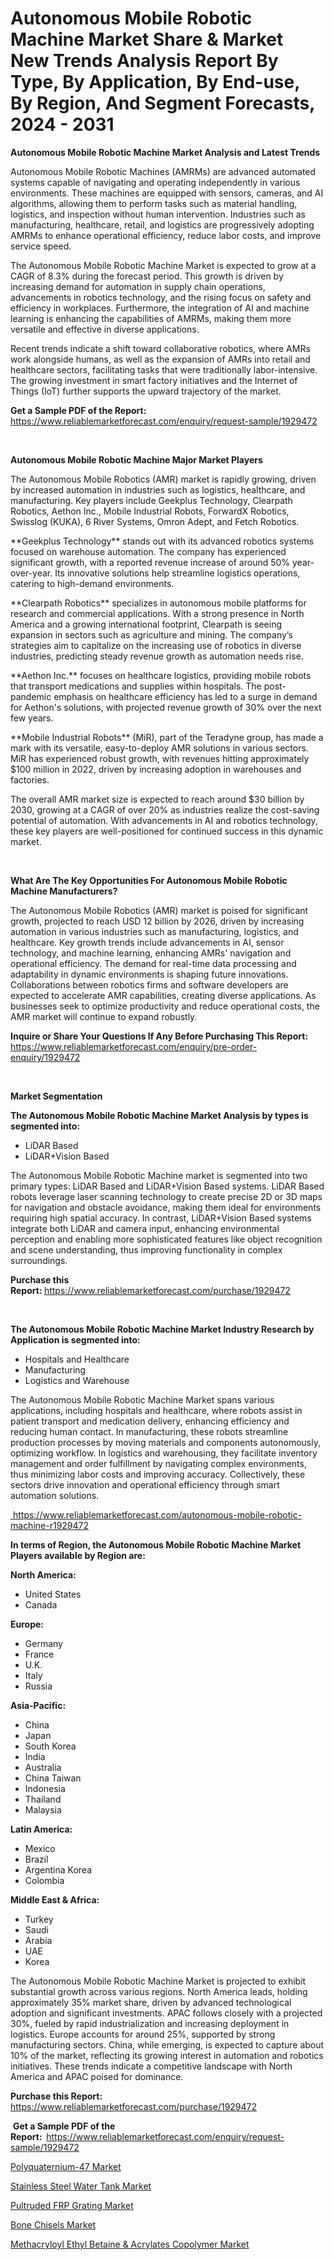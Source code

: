 <p><h1>Autonomous Mobile Robotic Machine Market Share & Market New Trends Analysis Report By Type, By Application, By End-use, By Region, And Segment Forecasts, 2024 - 2031</h1></p><p><strong>Autonomous Mobile Robotic Machine Market Analysis and Latest Trends</strong></p>
<p><p>Autonomous Mobile Robotic Machines (AMRMs) are advanced automated systems capable of navigating and operating independently in various environments. These machines are equipped with sensors, cameras, and AI algorithms, allowing them to perform tasks such as material handling, logistics, and inspection without human intervention. Industries such as manufacturing, healthcare, retail, and logistics are progressively adopting AMRMs to enhance operational efficiency, reduce labor costs, and improve service speed.</p><p>The Autonomous Mobile Robotic Machine Market is expected to grow at a CAGR of 8.3% during the forecast period. This growth is driven by increasing demand for automation in supply chain operations, advancements in robotics technology, and the rising focus on safety and efficiency in workplaces. Furthermore, the integration of AI and machine learning is enhancing the capabilities of AMRMs, making them more versatile and effective in diverse applications. </p><p>Recent trends indicate a shift toward collaborative robotics, where AMRs work alongside humans, as well as the expansion of AMRs into retail and healthcare sectors, facilitating tasks that were traditionally labor-intensive. The growing investment in smart factory initiatives and the Internet of Things (IoT) further supports the upward trajectory of the market.</p></p>
<p><strong>Get a Sample PDF of the Report:&nbsp;</strong> <a href="https://www.reliablemarketforecast.com/enquiry/request-sample/1929472?utm_campaign=1167&utm_medium=2&utm_source=Github&utm_content=ia&utm_term=25102024&utm_id=autonomous-mobile-robotic-machine">https://www.reliablemarketforecast.com/enquiry/request-sample/1929472</a></p>
<p>&nbsp;</p>
<p><strong>Autonomous Mobile Robotic Machine Major Market Players</strong></p>
<p><p>The Autonomous Mobile Robotics (AMR) market is rapidly growing, driven by increased automation in industries such as logistics, healthcare, and manufacturing. Key players include Geekplus Technology, Clearpath Robotics, Aethon Inc., Mobile Industrial Robots, ForwardX Robotics, Swisslog (KUKA), 6 River Systems, Omron Adept, and Fetch Robotics.</p><p>**Geekplus Technology** stands out with its advanced robotics systems focused on warehouse automation. The company has experienced significant growth, with a reported revenue increase of around 50% year-over-year. Its innovative solutions help streamline logistics operations, catering to high-demand environments.</p><p>**Clearpath Robotics** specializes in autonomous mobile platforms for research and commercial applications. With a strong presence in North America and a growing international footprint, Clearpath is seeing expansion in sectors such as agriculture and mining. The company’s strategies aim to capitalize on the increasing use of robotics in diverse industries, predicting steady revenue growth as automation needs rise.</p><p>**Aethon Inc.** focuses on healthcare logistics, providing mobile robots that transport medications and supplies within hospitals. The post-pandemic emphasis on healthcare efficiency has led to a surge in demand for Aethon's solutions, with projected revenue growth of 30% over the next few years.</p><p>**Mobile Industrial Robots** (MiR), part of the Teradyne group, has made a mark with its versatile, easy-to-deploy AMR solutions in various sectors. MiR has experienced robust growth, with revenues hitting approximately $100 million in 2022, driven by increasing adoption in warehouses and factories.</p><p>The overall AMR market size is expected to reach around $30 billion by 2030, growing at a CAGR of over 20% as industries realize the cost-saving potential of automation. With advancements in AI and robotics technology, these key players are well-positioned for continued success in this dynamic market.</p></p>
<p>&nbsp;</p>
<p><strong>What Are The Key Opportunities For Autonomous Mobile Robotic Machine Manufacturers?</strong></p>
<p><p>The Autonomous Mobile Robotics (AMR) market is poised for significant growth, projected to reach USD 12 billion by 2026, driven by increasing automation in various industries such as manufacturing, logistics, and healthcare. Key growth trends include advancements in AI, sensor technology, and machine learning, enhancing AMRs' navigation and operational efficiency. The demand for real-time data processing and adaptability in dynamic environments is shaping future innovations. Collaborations between robotics firms and software developers are expected to accelerate AMR capabilities, creating diverse applications. As businesses seek to optimize productivity and reduce operational costs, the AMR market will continue to expand robustly.</p></p>
<p><strong>Inquire or Share Your Questions If Any Before Purchasing This Report:</strong> <a href="https://www.reliablemarketforecast.com/enquiry/pre-order-enquiry/1929472?utm_campaign=1167&utm_medium=2&utm_source=Github&utm_content=ia&utm_term=25102024&utm_id=autonomous-mobile-robotic-machine">https://www.reliablemarketforecast.com/enquiry/pre-order-enquiry/1929472</a></p>
<p>&nbsp;</p>
<p><strong>Market Segmentation</strong></p>
<p><strong>The Autonomous Mobile Robotic Machine Market Analysis by types is segmented into:</strong></p>
<p><ul><li>LiDAR Based</li><li>LiDAR+Vision Based</li></ul></p>
<p><p>The Autonomous Mobile Robotic Machine market is segmented into two primary types: LiDAR Based and LiDAR+Vision Based systems. LiDAR Based robots leverage laser scanning technology to create precise 2D or 3D maps for navigation and obstacle avoidance, making them ideal for environments requiring high spatial accuracy. In contrast, LiDAR+Vision Based systems integrate both LiDAR and camera input, enhancing environmental perception and enabling more sophisticated features like object recognition and scene understanding, thus improving functionality in complex surroundings.</p></p>
<p><strong>Purchase this Report:&nbsp;</strong><a href="https://www.reliablemarketforecast.com/purchase/1929472?utm_campaign=1167&utm_medium=2&utm_source=Github&utm_content=ia&utm_term=25102024&utm_id=autonomous-mobile-robotic-machine">https://www.reliablemarketforecast.com/purchase/1929472</a></p>
<p>&nbsp;</p>
<p><strong>The Autonomous Mobile Robotic Machine Market Industry Research by Application is segmented into:</strong></p>
<p><ul><li>Hospitals and Healthcare</li><li>Manufacturing</li><li>Logistics and Warehouse</li></ul></p>
<p><p>The Autonomous Mobile Robotic Machine Market spans various applications, including hospitals and healthcare, where robots assist in patient transport and medication delivery, enhancing efficiency and reducing human contact. In manufacturing, these robots streamline production processes by moving materials and components autonomously, optimizing workflow. In logistics and warehousing, they facilitate inventory management and order fulfillment by navigating complex environments, thus minimizing labor costs and improving accuracy. Collectively, these sectors drive innovation and operational efficiency through smart automation solutions.</p></p>
<p><a href="https://www.reliablemarketforecast.com/autonomous-mobile-robotic-machine-r1929472?utm_campaign=1167&utm_medium=2&utm_source=Github&utm_content=ia&utm_term=25102024&utm_id=autonomous-mobile-robotic-machine">&nbsp;https://www.reliablemarketforecast.com/autonomous-mobile-robotic-machine-r1929472</a></p>
<p><strong>In terms of Region, the Autonomous Mobile Robotic Machine Market Players available by Region are:</strong></p>
<p>
    <p> <strong> North America: </strong>
        <ul>
            <li>United States</li>
            <li>Canada</li>
        </ul>
        </p> 
    <p> <strong> Europe: </strong>
        <ul>
            <li>Germany</li>
            <li>France</li>
            <li>U.K.</li>
            <li>Italy</li>
            <li>Russia</li>
        </ul>
        </p> 
    <p> <strong> Asia-Pacific: </strong>
        <ul>
            <li>China</li>
            <li>Japan</li>
            <li>South Korea</li>
            <li>India</li>
            <li>Australia</li>
            <li>China Taiwan</li>
            <li>Indonesia</li>
            <li>Thailand</li>
            <li>Malaysia</li>
        </ul>
        </p> 
    <p> <strong> Latin America: </strong>
        <ul>
            <li>Mexico</li>
            <li>Brazil</li>
            <li>Argentina Korea</li>
            <li>Colombia</li>
        </ul>
        </p> 
    <p> <strong> Middle East & Africa: </strong>
        <ul>
            <li>Turkey</li>
            <li>Saudi</li>
            <li>Arabia</li>
            <li>UAE</li>
            <li>Korea</li>
        </ul>
    </p>
    </p>
<p><p>The Autonomous Mobile Robotic Machine Market is projected to exhibit substantial growth across various regions. North America leads, holding approximately 35% market share, driven by advanced technological adoption and significant investments. APAC follows closely with a projected 30%, fueled by rapid industrialization and increasing deployment in logistics. Europe accounts for around 25%, supported by strong manufacturing sectors. China, while emerging, is expected to capture about 10% of the market, reflecting its growing interest in automation and robotics initiatives. These trends indicate a competitive landscape with North America and APAC poised for dominance.</p></p>
<p><strong>Purchase this Report: </strong><a href="https://www.reliablemarketforecast.com/purchase/1929472?utm_campaign=1167&utm_medium=2&utm_source=Github&utm_content=ia&utm_term=25102024&utm_id=autonomous-mobile-robotic-machine">https://www.reliablemarketforecast.com/purchase/1929472</a></p>
<p>&nbsp;<strong>Get a Sample PDF of the Report:&nbsp;&nbsp;</strong><a href="https://www.reliablemarketforecast.com/enquiry/request-sample/1929472?utm_campaign=1167&utm_medium=2&utm_source=Github&utm_content=ia&utm_term=25102024&utm_id=autonomous-mobile-robotic-machine">https://www.reliablemarketforecast.com/enquiry/request-sample/1929472</a></p>
<p><strong></strong></p>
<p><p><a href="https://www.linkedin.com/pulse/polyquaternium-47-market-segmentation-applications-types-nm8dc?utm_campaign=1167&utm_medium=2&utm_source=Github&utm_content=ia&utm_term=25102024&utm_id=autonomous-mobile-robotic-machine">Polyquaternium-47 Market</a></p><p><a href="https://issuu.com/reportprime-2/docs/stainless-steel-water-tank-market-s_4c6dacaf84d5d4?utm_campaign=1167&utm_medium=2&utm_source=Github&utm_content=ia&utm_term=25102024&utm_id=autonomous-mobile-robotic-machine">Stainless Steel Water Tank Market</a></p><p><a href="https://github.com/annicecos4/Market-Research-Report-List-1/blob/main/pultruded-frp-grating-market.md?utm_campaign=1167&utm_medium=2&utm_source=Github&utm_content=ia&utm_term=25102024&utm_id=autonomous-mobile-robotic-machine">Pultruded FRP Grating Market</a></p><p><a href="https://github.com/brunafxh5tru/Market-Research-Report-List-1/blob/main/bone-chisels-market.md?utm_campaign=1167&utm_medium=2&utm_source=Github&utm_content=ia&utm_term=25102024&utm_id=autonomous-mobile-robotic-machine">Bone Chisels Market</a></p><p><a href="https://www.linkedin.com/pulse/methacryloyl-ethyl-betaine-acrylates-copolymer-industry-x7vqc?utm_campaign=1167&utm_medium=2&utm_source=Github&utm_content=ia&utm_term=25102024&utm_id=autonomous-mobile-robotic-machine">Methacryloyl Ethyl Betaine & Acrylates Copolymer Market</a></p></p>